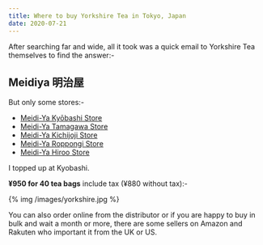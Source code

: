 ```yaml
---
title: Where to buy Yorkshire Tea in Tokyo, Japan
date: 2020-07-21
---
```


After searching far and wide, all it took was a quick email to Yorkshire Tea themselves to find the answer:-

## Meidiya 明治屋

But only some stores:-

- [Meidi-Ya Kyōbashi Store](https://goo.gl/maps/2Vt3sR5K1TMcxik39)
- [Meidi-Ya Tamagawa Store](https://goo.gl/maps/Qd5TTfohiWdxArf78)
- [Meidi-Ya Kichijoji Store](https://goo.gl/maps/rEvWZVYVYT8mBBfm8)
- [Meidi-Ya Roppongi Store](https://goo.gl/maps/ur3cDc8qTYBP2Nji6)
- [Meidi-Ya Hiroo Store](https://goo.gl/maps/kemzASbPknr55FUq9)

I topped up at Kyobashi.

**¥950 for 40 tea bags** include tax (¥880 without tax):-

{% img /images/yorkshire.jpg %}

You can also order online from the distributor or if you are happy to buy in bulk and wait a month or more, there are some sellers on Amazon and Rakuten who important it from the UK or US.
